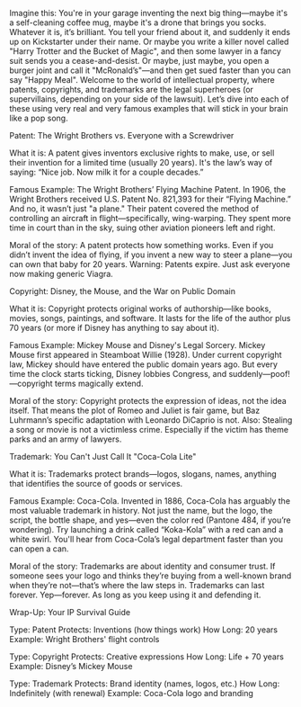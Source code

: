 Imagine this: You're in your garage inventing the next big thing—maybe it's a self-cleaning coffee mug, maybe it's a drone that brings you socks. Whatever it is, it’s brilliant. You tell your friend about it, and suddenly it ends up on Kickstarter under their name. Or maybe you write a killer novel called "Harry Trotter and the Bucket of Magic", and then some lawyer in a fancy suit sends you a cease-and-desist. Or maybe, just maybe, you open a burger joint and call it "McRonald’s"—and then get sued faster than you can say "Happy Meal". Welcome to the world of intellectual property, where patents, copyrights, and trademarks are the legal superheroes (or supervillains, depending on your side of the lawsuit). Let’s dive into each of these using very real and very famous examples that will stick in your brain like a pop song.

Patent: The Wright Brothers vs. Everyone with a Screwdriver

What it is: A patent gives inventors exclusive rights to make, use, or sell their invention for a limited time (usually 20 years). It's the law’s way of saying: “Nice job. Now milk it for a couple decades.”

Famous Example: The Wright Brothers’ Flying Machine Patent. In 1906, the Wright Brothers received U.S. Patent No. 821,393 for their “Flying Machine.” And no, it wasn’t just "a plane." Their patent covered the method of controlling an aircraft in flight—specifically, wing-warping. They spent more time in court than in the sky, suing other aviation pioneers left and right.

Moral of the story: A patent protects how something works. Even if you didn’t invent the idea of flying, if you invent a new way to steer a plane—you can own that baby for 20 years. Warning: Patents expire. Just ask everyone now making generic Viagra.

Copyright: Disney, the Mouse, and the War on Public Domain

What it is: Copyright protects original works of authorship—like books, movies, songs, paintings, and software. It lasts for the life of the author plus 70 years (or more if Disney has anything to say about it).

Famous Example: Mickey Mouse and Disney's Legal Sorcery. Mickey Mouse first appeared in Steamboat Willie (1928). Under current copyright law, Mickey should have entered the public domain years ago. But every time the clock starts ticking, Disney lobbies Congress, and suddenly—poof!—copyright terms magically extend.

Moral of the story: Copyright protects the expression of ideas, not the idea itself. That means the plot of Romeo and Juliet is fair game, but Baz Luhrmann’s specific adaptation with Leonardo DiCaprio is not. Also: Stealing a song or movie is not a victimless crime. Especially if the victim has theme parks and an army of lawyers.

Trademark: You Can't Just Call It "Coca-Cola Lite"

What it is: Trademarks protect brands—logos, slogans, names, anything that identifies the source of goods or services.

Famous Example: Coca-Cola. Invented in 1886, Coca-Cola has arguably the most valuable trademark in history. Not just the name, but the logo, the script, the bottle shape, and yes—even the color red (Pantone 484, if you’re wondering). Try launching a drink called “Koka-Kola” with a red can and a white swirl. You'll hear from Coca-Cola’s legal department faster than you can open a can.

Moral of the story: Trademarks are about identity and consumer trust. If someone sees your logo and thinks they’re buying from a well-known brand when they’re not—that’s where the law steps in. Trademarks can last forever. Yep—forever. As long as you keep using it and defending it.

Wrap-Up: Your IP Survival Guide

Type: Patent
Protects: Inventions (how things work)
How Long: 20 years
Example: Wright Brothers' flight controls

Type: Copyright
Protects: Creative expressions
How Long: Life + 70 years
Example: Disney’s Mickey Mouse

Type: Trademark
Protects: Brand identity (names, logos, etc.)
How Long: Indefinitely (with renewal)
Example: Coca-Cola logo and branding

